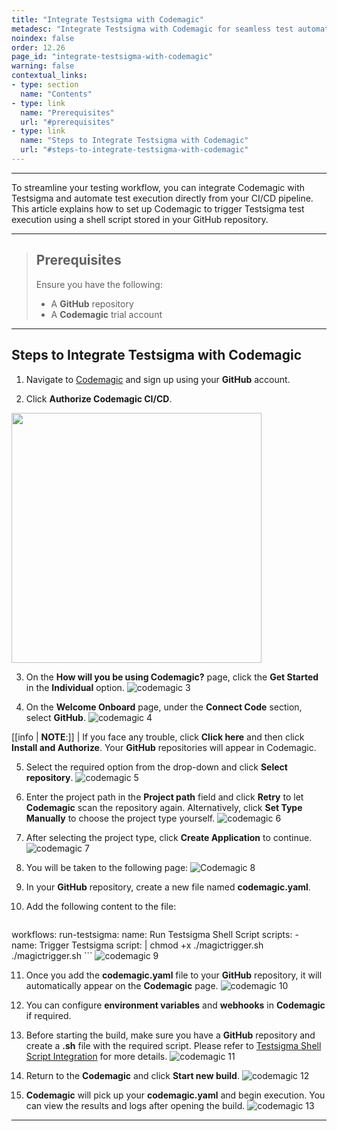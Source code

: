 ```yaml
---
title: "Integrate Testsigma with Codemagic"
metadesc: "Integrate Testsigma with Codemagic for seamless test automation | Trigger Testsigma test runs from your CI/CD pipeline using a shell script in GitHub."
noindex: false
order: 12.26
page_id: "integrate-testsigma-with-codemagic"
warning: false
contextual_links:
- type: section
  name: "Contents"
- type: link
  name: "Prerequisites"
  url: "#prerequisites"
- type: link
  name: "Steps to Integrate Testsigma with Codemagic"
  url: "#steps-to-integrate-testsigma-with-codemagic"
---
```


---

To streamline your testing workflow, you can integrate Codemagic with Testsigma and automate test execution directly from your CI/CD pipeline. This article explains how to set up Codemagic to trigger Testsigma test execution using a shell script stored in your GitHub repository.

---

> ## **Prerequisites**
> 
> Ensure you have the following:
> 
>   - A **GitHub** repository
>   - A **Codemagic** trial account
>
---

## **Steps to Integrate Testsigma with Codemagic**

1. Navigate to [Codemagic](https://codemagic.io/start/) and sign up using your **GitHub** account. 

2. Click **Authorize Codemagic CI/CD**. 
<img src="https://s3.amazonaws.com/static-docs.testsigma.com/new_images/projects/faq/Codemagic_2.png" style="width: 400px;" />

3. On the **How will you be using Codemagic?** page, click the **Get Started** in the **Individual** option.
![codemagic 3](https://s3.amazonaws.com/static-docs.testsigma.com/new_images/projects/faq/Codemagic_3.png)

4. On the **Welcome Onboard** page, under the **Connect Code** section, select **GitHub**.
![codemagic 4](https://s3.amazonaws.com/static-docs.testsigma.com/new_images/projects/faq/Codemagic_4.png)

[[info | **NOTE**:]]
| If you face any trouble, click **Click here** and then click **Install and Authorize**. Your **GitHub** repositories will appear in Codemagic.

5. Select the required option from the drop-down and click **Select repository**.
![codemagic 5](https://s3.amazonaws.com/static-docs.testsigma.com/new_images/projects/faq/Codemagic_5.png)

6. Enter the project path in the **Project path** field and click **Retry** to let **Codemagic** scan the repository again. Alternatively, click **Set Type Manually** to choose the project type yourself.
![codemagic 6](https://s3.amazonaws.com/static-docs.testsigma.com/new_images/projects/faq/Codemagic_6.png)

7. After selecting the project type, click **Create Application** to continue.
![codemagic 7](https://s3.amazonaws.com/static-docs.testsigma.com/new_images/projects/faq/Codemagic_7.png)

8. You will be taken to the following page:
![Codemagic 8](https://s3.amazonaws.com/static-docs.testsigma.com/new_images/projects/faq/Codemagic_8.png)

9. In your **GitHub** repository, create a new file named **codemagic.yaml**.

10. Add the following content to the file:

    ```
 workflows:
   run-testsigma:
    name: Run Testsigma Shell Script
    scripts:
      - name: Trigger Testsigma
        script: |
          chmod +x ./magictrigger.sh
          ./magictrigger.sh
    ``` 
![codemagic 9](https://s3.amazonaws.com/static-docs.testsigma.com/new_images/projects/faq/Codemagic_9.png)

11. Once you add the **codemagic.yaml** file to your **GitHub** repository, it will automatically appear on the **Codemagic** page.
![codemagic 10](https://s3.amazonaws.com/static-docs.testsigma.com/new_images/projects/faq/Codemagic_10.png)

12. You can configure **environment variables** and **webhooks** in **Codemagic** if required.

13. Before starting the build, make sure you have a **GitHub** repository and create a **.sh** file with the required script. Please refer to [Testsigma Shell Script Integration](https://testsigma.com/docs/continuous-integration/shell-script/) for more details. 
![codemagic 11](https://s3.amazonaws.com/static-docs.testsigma.com/new_images/projects/faq/Codemagic_11.png)

14. Return to the **Codemagic** and click **Start new build**.
![codemagic 12](https://s3.amazonaws.com/static-docs.testsigma.com/new_images/projects/faq/Codemagic_12.png)

15. **Codemagic** will pick up your **codemagic.yaml** and begin execution. You can view the results and logs after opening the build.
![codemagic 13](https://s3.amazonaws.com/static-docs.testsigma.com/new_images/projects/faq/Codemagic_13.png)

---

